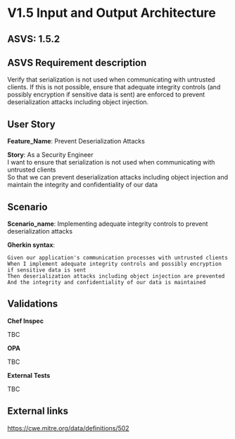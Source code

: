 # V1.5 Input and Output Architecture

## ASVS: 1.5.2

## ASVS Requirement description

Verify that serialization is not used when communicating with
untrusted clients. If this is not possible, ensure that adequate
integrity controls (and possibly encryption if sensitive data is
sent) are enforced to prevent deserialization attacks including
object injection.

## User Story

**Feature_Name**: Prevent Deserialization Attacks

**Story**:
As a Security Engineer\
I want to ensure that serialization is not used when communicating with untrusted clients\
So that we can prevent deserialization attacks including object injection and maintain the
integrity and confidentiality of our data

## Scenario

**Scenario_name**: Implementing adequate integrity controls to prevent deserialization attacks

**Gherkin syntax**:

```gherkin
Given our application's communication processes with untrusted clients
When I implement adequate integrity controls and possibly encryption if sensitive data is sent
Then deserialization attacks including object injection are prevented
And the integrity and confidentiality of our data is maintained
```

## Validations

**Chef Inspec**

TBC

**OPA**

TBC

**External Tests**

TBC

## External links
<https://cwe.mitre.org/data/definitions/502>